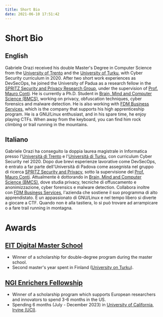 ```yaml
---
title: Short Bio
date: 2021-06-10 17:51:42
---
```


# Short Bio

## English
Gabriele Orazi received his double Master's Degree in Computer Science from the [University of Trento](https://offertaformativa.unitn.it/en/lm/computer-science/cyber-security) and the [University of Turku](https://www.utu.fi/en/study-at-utu/masters-degree-programme-in-information-and-communication-technology-cyber-security), with Cyber Security curriculum in 2020. After two short work experiences as DevSecOps, he joined the University of Padua as a research fellow in the [SPRITZ Security and Privacy Research Group](https://spritz.math.unipd.it/), under the supervision of [Prof. Mauro Conti](https://www.math.unipd.it/~conti/index.html). He is currently a Ph.D. Student in [Brain, Mind and Computer Science (BMCS)](http://hit.psy.unipd.it/BMCS), working on privacy, obfuscation techniques, cyber forensics and malware detection. He is also working with [FDM Business Services](https://fdmservices.it/), which is the company that supports his high apprenticeship program. He is a GNU/Linux enthusiast, and in his spare time, he enjoy playing CTFs. When away from the keyboard, you can find him rock climbing or trail running in the mountains.

## Italiano
Gabriele Orazi ha conseguito la doppia laurea magistrale in Informatica presso l'[Università di Trento](https://offertaformativa.unitn.it/en/lm/computer-science/cyber-security) e l'[Università di Turku](https://www.utu.fi/en/study-at-utu/masters-degree-programme-in-information-and-communication-technology-cyber-security), con curriculum Cyber Security nel 2020. Dopo due brevi esperienze lavorative come DevSecOps, è entrato a far parte dell'Università di Padova come assegnista nel gruppo di ricerca [SPRITZ Security and Privacy](https://spritz.math.unipd.it/), sotto la supervisione del [Prof. Mauro Conti](https://www.math.unipd.it/~conti/index.html). Attualmente è dottorando in [Brain, Mind and Computer Science (BMCS)](http://hit.psy.unipd.it/BMCS), dove studia privacy, tecniche di offuscamento e anonimizzazione, cyber forensics e malware detection. Collabora inoltre con [FDM Business Services](https://fdmservices.it/), l'azienda che sostiene il suo programma di alto apprendistato. È un appassionato di GNU/Linux e nel tempo libero si diverte a giocare a CTF. Quando non è alla tastiera, lo si può trovare ad arrampicare o a fare trail running in montagna.


# Awards

## [EIT Digital Master School](https://masterschool.eitdigital.eu/)
- Winner of a scholarship for double-degree program during the master school.
- Second master's year spent in Finland ([University on Turku](https://www.utu.fi/en)).

## [NGI Enrichers Fellowship](https://enrichers.ngi.eu/fellow/gabriele-orazi/)
- Winner of a scholarship program which supports European researchers and innovators to spend 3-6 months in the US.
- Spending 6 months (July - December 2023) in [University of California, Irvine (UCI)](https://uci.edu/).

